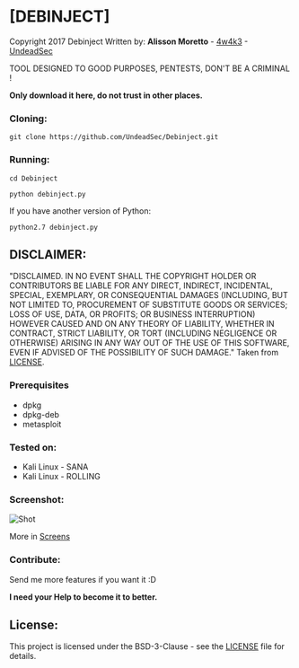 # [DEBINJECT]

Copyright 2017 Debinject
Written by: **Alisson Moretto** - [4w4k3](https://github.com/4w4k3) - [UndeadSec](https://github.com/UndeadSec)

TOOL DESIGNED TO GOOD PURPOSES, PENTESTS, DON'T BE A CRIMINAL !

**Only download it here, do not trust in other places.**

### Cloning:
```
git clone https://github.com/UndeadSec/Debinject.git
```

### Running:
```
cd Debinject
```

```
python debinject.py
```

If you have another version of Python:

```
python2.7 debinject.py
```

## DISCLAIMER: 

"DISCLAIMED. IN NO EVENT SHALL THE COPYRIGHT HOLDER OR CONTRIBUTORS BE LIABLE
FOR ANY DIRECT, INDIRECT, INCIDENTAL, SPECIAL, EXEMPLARY, OR CONSEQUENTIAL
DAMAGES (INCLUDING, BUT NOT LIMITED TO, PROCUREMENT OF SUBSTITUTE GOODS OR
SERVICES; LOSS OF USE, DATA, OR PROFITS; OR BUSINESS INTERRUPTION) HOWEVER
CAUSED AND ON ANY THEORY OF LIABILITY, WHETHER IN CONTRACT, STRICT LIABILITY,
OR TORT (INCLUDING NEGLIGENCE OR OTHERWISE) ARISING IN ANY WAY OUT OF THE USE
OF THIS SOFTWARE, EVEN IF ADVISED OF THE POSSIBILITY OF SUCH DAMAGE."
Taken from [LICENSE](LICENSE).

### Prerequisites

* dpkg
* dpkg-deb
* metasploit


### Tested on:

+ Kali Linux - SANA
+ Kali Linux - ROLLING

### Screenshot:
![Shot](https://github.com/UndeadSec/Debinject/blob/master/Screens/sc.png)

More in [Screens](Screens)

### Contribute:
Send me more features if you want it :D

**I need your Help to become it to better.**

## License:

This project is licensed under the BSD-3-Clause - see the [LICENSE](LICENSE) file for details.
